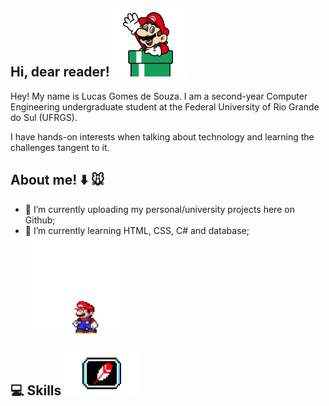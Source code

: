 ## Hi, dear reader! ![olá](mariodown.gif)
Hey! My name is Lucas Gomes de Souza. I am a second-year Computer Engineering undergraduate student at the Federal University of Rio Grande do Sul (UFRGS).

I have hands-on interests when talking about technology and learning the challenges tangent to it.

## About me! :arrow_down: :mouse: 
- 🔭 I’m currently uploading my personal/university projects here on Github;     
- 🌱 I’m currently learning HTML, CSS, C# and database; <img src="mario.gif" width="150" style="display: block; margin-left: auto; margin-right: 1000px;">


## :computer: Skills <img src="https://github.com/lucasgdesouza/lucasgdesouza/raw/main/skills.gif" width="120" height="70">


